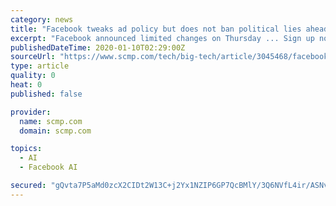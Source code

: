 ```yaml
---
category: news
title: "Facebook tweaks ad policy but does not ban political lies ahead of 2020 US presidential election"
excerpt: "Facebook announced limited changes on Thursday ... Sign up now for our 50% early bird offer from SCMP Research: China AI Report. The all new SCMP China AI Report gives you exclusive first-hand ..."
publishedDateTime: 2020-01-10T02:29:00Z
sourceUrl: "https://www.scmp.com/tech/big-tech/article/3045468/facebook-tweaks-ad-policy-does-not-ban-political-lies-ahead-2020-us"
type: article
quality: 0
heat: 0
published: false

provider:
  name: scmp.com
  domain: scmp.com

topics:
  - AI
  - Facebook AI

secured: "gQvta7P5aMd0zcX2CIDt2W13C+j2Yx1NZIP6GP7QcBMlY/3Q6NVfL4ir/ASNvaJ8lBZZaNzKqssZsxhPZcQZGG5tfhJZefZfpXgi43oPPejW26qqqXJD4azIXPVZq49hNYT7WwjY2IOqE9hyuou4GqKt02vv76qOqnTXR9C5KeM86HExLS2+oxEn49XUUyes6lDnZq1KQuwviClUrjOcGytUcxNiKl+tVrboY3CxnUEs6lqfUO/emgDKq4HXD553L7GItLtLIKm2mlzYZYXcu3zz+gajxSjiYBpO8NdtFHCJFbPh1eZfSZfgTGDUJWKP;1ZFUk6Hm/gBGA1HvpeP7Gw=="
---
```


